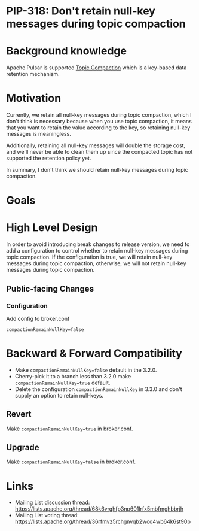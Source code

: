 # PIP-318: Don't retain null-key messages during topic compaction

# Background knowledge

Apache Pulsar is supported [Topic Compaction](https://pulsar.apache.org/docs/en/concepts-topic-compaction/) which is a key-based data retention mechanism. 

# Motivation

Currently, we retain all null-key messages during topic compaction, which I don't think is necessary because when you use topic compaction, it means that you want to retain the value according to the key, so retaining null-key messages is meaningless.

Additionally, retaining all null-key messages will double the storage cost, and we'll never be able to clean them up since the compacted topic has not supported the retention policy yet.

In summary, I don't think we should retain null-key messages during topic compaction.

# Goals

# High Level Design

In order to avoid introducing break changes to release version, we need to add a configuration to control whether to retain null-key messages during topic compaction.
If the configuration is true, we will retain null-key messages during topic compaction, otherwise, we will not retain null-key messages during topic compaction.

## Public-facing Changes

### Configuration

Add config to broker.conf
```properties
compactionRemainNullKey=false
```

# Backward & Forward Compatibility

- Make `compactionRemainNullKey=false` default  in the 3.2.0.
- Cherry-pick it to a branch less than 3.2.0 make `compactionRemainNullKey=true` default.
- Delete the configuration `compactionRemainNullKey` in 3.3.0 and don't supply an option to retain null-keys.

## Revert

Make `compactionRemainNullKey=true` in broker.conf.

## Upgrade

Make `compactionRemainNullKey=false` in broker.conf.


# Links

* Mailing List discussion thread: https://lists.apache.org/thread/68k6vrghfp3np601lrfx5mbfmghbbrjh
* Mailing List voting thread: https://lists.apache.org/thread/36rfmvz5rchgnvqb2wcq4wb64k6st90p